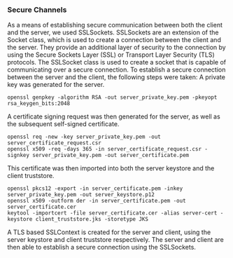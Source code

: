 ### Secure Channels

As a means of establishing secure communication between both the client and the server, we used SSLSockets. 
SSLSockets are an extension of the Socket class, which is used to create a connection between the client and the server.
They provide an additional layer of security to the connection by using the Secure Sockets Layer (SSL) or Transport Layer Security (TLS) protocols.
The SSLSocket class is used to create a socket that is capable of communicating over a secure connection.
To establish a secure connection between the server and the client, the following steps were taken:
A private key was generated for the server.
```shell
openssl genpkey -algorithm RSA -out server_private_key.pem -pkeyopt rsa_keygen_bits:2048
```
A certificate signing request was then generated for the server, as well as the subsequent self-signed certificate.
```shell
openssl req -new -key server_private_key.pem -out server_certificate_request.csr
openssl x509 -req -days 365 -in server_certificate_request.csr -signkey server_private_key.pem -out server_certificate.pem
```
This certificate was then imported into both the server keystore and the client truststore.
```shell
openssl pkcs12 -export -in server_certificate.pem -inkey server_private_key.pem -out server_keystore.p12
openssl x509 -outform der -in server_certificate.pem -out server_certificate.cer
keytool -importcert -file server_certificate.cer -alias server-cert -keystore client_truststore.jks -storetype JKS
```
A TLS based SSLContext is created for the server and client, using the server keystore and client truststore respectively.
The server and client are then able to establish a secure connection using the SSLSockets.